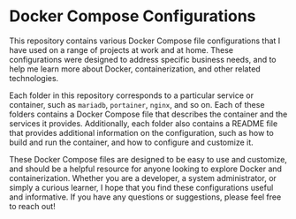 # Docker Compose Configurations

This repository contains various Docker Compose file configurations that I have used on a range of projects at work and at home. These configurations were designed to address specific business needs, and to help me learn more about Docker, containerization, and other related technologies.

Each folder in this repository corresponds to a particular service or container, such as `mariadb`, `portainer`, `nginx`, and so on. Each of these folders contains a Docker Compose file that describes the container and the services it provides. Additionally, each folder also contains a README file that provides additional information on the configuration, such as how to build and run the container, and how to configure and customize it.

These Docker Compose files are designed to be easy to use and customize, and should be a helpful resource for anyone looking to explore Docker and containerization. Whether you are a developer, a system administrator, or simply a curious learner, I hope that you find these configurations useful and informative. If you have any questions or suggestions, please feel free to reach out!
